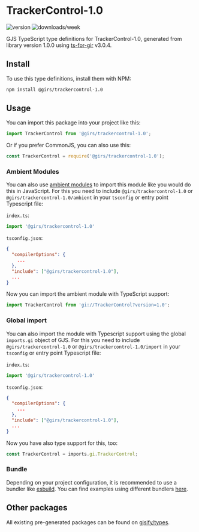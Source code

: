 
# TrackerControl-1.0

![version](https://img.shields.io/npm/v/@girs/trackercontrol-1.0)
![downloads/week](https://img.shields.io/npm/dw/@girs/trackercontrol-1.0)


GJS TypeScript type definitions for TrackerControl-1.0, generated from library version 1.0.0 using [ts-for-gir](https://github.com/gjsify/ts-for-gir) v3.0.4.


## Install

To use this type definitions, install them with NPM:
```bash
npm install @girs/trackercontrol-1.0
```

## Usage

You can import this package into your project like this:
```ts
import TrackerControl from '@girs/trackercontrol-1.0';
```

Or if you prefer CommonJS, you can also use this:
```ts
const TrackerControl = require('@girs/trackercontrol-1.0');
```

### Ambient Modules

You can also use [ambient modules](https://github.com/gjsify/ts-for-gir/tree/main/packages/cli#ambient-modules) to import this module like you would do this in JavaScript.
For this you need to include `@girs/trackercontrol-1.0` or `@girs/trackercontrol-1.0/ambient` in your `tsconfig` or entry point Typescript file:

`index.ts`:
```ts
import '@girs/trackercontrol-1.0'
```

`tsconfig.json`:
```json
{
  "compilerOptions": {
    ...
  },
  "include": ["@girs/trackercontrol-1.0"],
  ...
}
```

Now you can import the ambient module with TypeScript support: 

```ts
import TrackerControl from 'gi://TrackerControl?version=1.0';
```

### Global import

You can also import the module with Typescript support using the global `imports.gi` object of GJS.
For this you need to include `@girs/trackercontrol-1.0` or `@girs/trackercontrol-1.0/import` in your `tsconfig` or entry point Typescript file:

`index.ts`:
```ts
import '@girs/trackercontrol-1.0'
```

`tsconfig.json`:
```json
{
  "compilerOptions": {
    ...
  },
  "include": ["@girs/trackercontrol-1.0"],
  ...
}
```

Now you have also type support for this, too:

```ts
const TrackerControl = imports.gi.TrackerControl;
```

### Bundle

Depending on your project configuration, it is recommended to use a bundler like [esbuild](https://esbuild.github.io/). You can find examples using different bundlers [here](https://github.com/gjsify/ts-for-gir/tree/main/examples).

## Other packages

All existing pre-generated packages can be found on [gjsify/types](https://github.com/gjsify/types).


